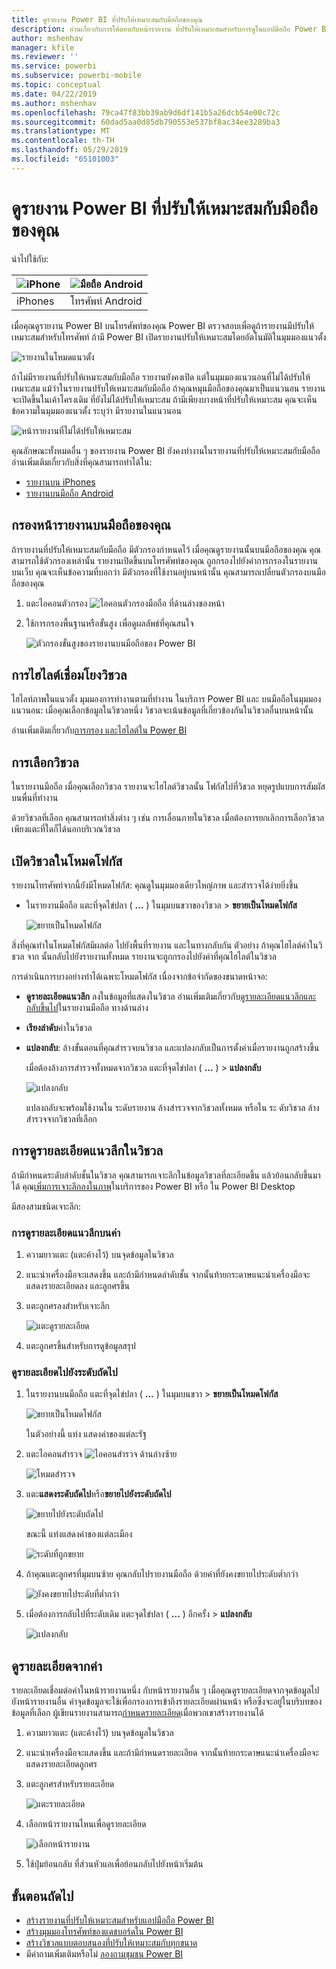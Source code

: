 ```yaml
---
title: ดูรายงาน Power BI ที่ปรับให้เหมาะสมกับมือถือของคุณ
description: อ่านเกี่ยวกับการโต้ตอบกับหน้ารายงาน ที่ปรับให้เหมาะสมสำหรับการดูในแอปมือถือ Power BI
author: mshenhav
manager: kfile
ms.reviewer: ''
ms.service: powerbi
ms.subservice: powerbi-mobile
ms.topic: conceptual
ms.date: 04/22/2019
ms.author: mshenhav
ms.openlocfilehash: 79ca47f83bb39ab9d6df141b5a26dcb54e00c72c
ms.sourcegitcommit: 60dad5aa0d85db790553e537bf8ac34ee3289ba3
ms.translationtype: MT
ms.contentlocale: th-TH
ms.lasthandoff: 05/29/2019
ms.locfileid: "65101003"
---
```

# <a name="view-power-bi-reports-optimized-for-your-phone"></a>ดูรายงาน Power BI ที่ปรับให้เหมาะสมกับมือถือของคุณ

นำไปใช้กับ:

| ![iPhone](./media/mobile-apps-view-phone-report/ios-logo-40-px.png) | ![มือถือ Android](./media/mobile-apps-view-phone-report/android-logo-40-px.png) |
|:--- |:--- |
| iPhones |โทรศัพท์ Android |

เมื่อคุณดูรายงาน Power BI บนโทรศัพท์ของคุณ Power BI ตรวจสอบเพื่อดูถ้ารายงานมีปรับให้เหมาะสมสำหรับโทรศัพท์ ถ้ามี Power BI เปิดรายงานปรับให้เหมาะสมโดยอัตโนมัติในมุมมองแนวตั้ง

![รายงานในโหมดแนวตั้ง](./media/mobile-apps-view-phone-report/07-power-bi-phone-report-portrait.png)

ถ้าไม่มีรายงานที่ปรับให้เหมาะสมกับมือถือ รายงานยังคงเปิด แต่ในมุมมองแนวนอนที่ไม่ได้ปรับให้เหมาะสม แม้ว่าในรายงานปรับให้เหมาะสมกับมือถือ ถ้าคุณหมุนมือถือของคุณมาเป็นแนวนอน รายงานจะเปิดขึ้นในเค้าโครงเดิม ที่ยังไม่ได้ปรับให้เหมาะสม ถ้ามีเพียงบางหน้าที่ปรับให้เหมาะสม คุณจะเห็นข้อความในมุมมองแนวตั้ง ระบุว่า มีรายงานในแนวนอน

![หน้ารายงานที่ไม่ได้ปรับให้เหมาะสม](./media/mobile-apps-view-phone-report/06-power-bi-phone-report-page-not-optimized.png)

คุณลักษณะทั้งหมดอื่น ๆ ของรายงาน Power BI ยังคงทำงานในรายงานที่ปรับให้เหมาะสมกับมือถือ อ่านเพิ่มเติมเกี่ยวกับสิ่งที่คุณสามารถทำได้ใน:

* [รายงานบน iPhones](mobile-reports-in-the-mobile-apps.md) 
* [รายงานบนมือถือ Android](mobile-reports-in-the-mobile-apps.md)

## <a name="filter-the-report-page-on-a-phone"></a>กรองหน้ารายงานบนมือถือของคุณ
ถ้ารายงานที่ปรับให้เหมาะสมกับมือถือ มีตัวกรองกำหนดไว้ เมื่อคุณดูรายงานนั้นบนมือถือของคุณ คุณสามารถใช้ตัวกรองเหล่านั้น รายงานเปิดขึ้นบนโทรศัพท์ของคุณ ถูกกรองไปยังค่าการกรองในรายงานบนเว็บ คุณจะเห็นข้อความที่บอกว่า มีตัวกรองที่ใช้งานอยู่บนหน้านั้น คุณสามารถเปลี่ยนตัวกรองบนมือถือของคุณ

1. แตะไอคอนตัวกรอง ![ไอคอนตัวกรองมือถือ](./media/mobile-apps-view-phone-report/power-bi-phone-filter-icon.png) ที่ด้านล่างของหน้า 
2. ใช้การกรองพื้นฐานหรือขั้นสูง เพื่อดูผลลัพธ์ที่คุณสนใจ
   
    ![ตัวกรองขั้นสูงของรายงานบนมือถือของ Power BI](./media/mobile-apps-view-phone-report/power-bi-iphone-advanced-filter-toronto.gif)

## <a name="cross-highlight-visuals"></a>การไฮไลต์เชื่อมโยงวิชวล
ไฮไลท์ภาพในแนวตั้ง มุมมองการทำงานตามที่ทำงาน ในบริการ Power BI และ บนมือถือในมุมมองแนวนอน: เมื่อคุณเลือกข้อมูลในวิชวลหนึ่ง วิชวลจะเน้นข้อมูลที่เกี่ยวข้องกันในวิชวลอื่นบนหน้านั้น

อ่านเพิ่มเติมเกี่ยวกับ[การกรอง และไฮไลต์ใน Power BI](../../power-bi-reports-filters-and-highlighting.md)

## <a name="select-visuals"></a>การเลือกวิชวล
ในรายงานมือถือ เมื่อคุณเลือกวิชวล รายงานจะไฮไลต์วิชวลนั้น โฟกัสไปที่วิชวล หยุดรูปแบบการสัมผัสบนพื่นที่ทำงาน

ด้วยวิชวลที่เลือก คุณสามารถทำสิ่งต่าง ๆ เช่น การเลื่อนภายในวิชวล เมื่อต้องการยกเลิกการเลือกวิชวล เพียงแตะที่ใดก็ได้นอกบริเวณวิชวล

## <a name="open-visuals-in-focus-mode"></a>เปิดวิชวลในโหมดโฟกัส
รายงานโทรศัพท์จากนี้ยังมีโหมดโฟกัส: คุณดูในมุมมองเดียวใหญ่ภาพ และสำรวจได้ง่ายยิ่งขึ้น

* ในรายงานมือถือ แตะที่จุดไข่ปลา ( **...** ) ในมุมบนขวาของวิชวล > **ขยายเป็นโหมดโฟกัส**
  
    ![ขยายเป็นโหมดโฟกัส](././media/mobile-apps-view-phone-report/power-bi-phone-report-focus-mode.png)

สิ่งที่คุณทำในโหมดโฟกัสมีผลต่อ ไปยังพื้นที่รายงาน และในทางกลับกัน ตัวอย่าง ถ้าคุณไฮไลต์ค่าในวิชวล จาก นั้นกลับไปยังรายงานทั้งหมด รายงานจะถูกกรองไปยังค่าที่คุณไฮไลต์ในวิชวล

การดำเนินการบางอย่างทำได้เฉพาะโหมดโฟกัส เนื่องจากข้อจำกัดของขนาดหน้าจอ:

* **ดูรายละเอียดแนวลึก** ลงในข้อมูลที่แสดงในวิชวล อ่านเพิ่มเติมเกี่ยวกับ[ดูรายละเอียดแนวลึกและกลับขึ้นไป](mobile-apps-view-phone-report.md#drill-down-in-a-visual)ในรายงานมือถือ ทางด้านล่าง
* **เรียงลำดับ**ค่าในวิชวล
* **แปลงกลับ**: ล้างขั้นตอนที่คุณสำรวจบนวิชวล และแปลงกลับเป็นการตั้งค่าเมื่อรายงานถูกสร้างขึ้น
  
    เมื่อต้องล้างการสำรวจทั้งหมดจากวิชวล แตะที่จุดไข่ปลา ( **...** ) > **แปลงกลับ**
  
    ![แปลงกลับ](././media/mobile-apps-view-phone-report/power-bi-phone-report-revert-levels.png)
  
    แปลงกลับจะพร้อมใช้งานใน ระดับรายงาน ล้างสำรวจจากวิชวลทั้งหมด หรือใน ระ ดับวิชวล ล้างสำรวจจากวิชวลที่เลือก   

## <a name="drill-down-in-a-visual"></a>การดูรายละเอียดแนวลึกในวิชวล
ถ้ามีกำหนดระดับลำดับชั้นในวิชวล คุณสามารถเจาะลึกในข้อมูลวิชวลที่ละเอียดขึ้น แล้วย้อนกลับขึ้นมาได้ คุณ[เพิ่มการเจาะลึกลงในภาพ](../end-user-drill.md)ในบริการของ Power BI หรือ ใน Power BI Desktop

มีสองสามชนิดเจาะลึก:

### <a name="drill-down-on-a-value"></a>การดูรายละเอียดแนวลึกบนค่า
1. ความยาวแตะ (แตะค้างไว้) บนจุดข้อมูลในวิชวล
2. แนะนำเครื่องมือจะแสดงขึ้น และถ้ามีกำหนดลำดับชั้น จากนั้นท้ายกระดาษแนะนำเครื่องมือจะแสดงรายละเอียดลง และลูกศรขึ้น
3. แตะลูกศรลงสำหรับเจาะลึก

    ![แตะดูรายละเอียด](././media/mobile-apps-view-phone-report/report-drill-down.png)
    
4. แตะลูกศรขึ้นสำหรับการดูข้อมูลสรุป

### <a name="drill-to-next-level"></a>ดูรายละเอียดไปยังระดับถัดไป
1. ในรายงานบนมือถือ แตะที่จุดไข่ปลา ( **...** ) ในมุมบนขวา > **ขยายเป็นโหมดโฟกัส**
   
    ![ขยายเป็นโหมดโฟกัส](././media/mobile-apps-view-phone-report/power-bi-phone-report-focus-mode.png)
   
    ในตัวอย่างนี้ แท่ง แสดงค่าของแต่ละรัฐ
2. แตะไอคอนสำรวจ ![ไอคอนสำรวจ](./media/mobile-apps-view-phone-report/power-bi-phone-report-explore-icon.png) ด้านล่างซ้าย
   
    ![โหมดสำรวจ](./media/mobile-apps-view-phone-report/power-bi-phone-report-explore-mode.png)
3. แตะ**แสดงระดับถัดไป**หรือ**ขยายไปยังระดับถัดไป**
   
    ![ขยายไปยังระดับถัดไป](./media/mobile-apps-view-phone-report/power-bi-phone-report-expand-levels.png)
   
    ขณะนี้ แท่งแสดงค่าของแต่ละเมือง
   
    ![ระดับที่ถูกขยาย](./media/mobile-apps-view-phone-report/power-bi-phone-report-expanded-levels.png)
4. ถ้าคุณแตะลูกศรที่มุมบนซ้าย คุณกลับไปรายงานมือถือ ด้วยค่าที่ยังคงขยายไประดับต่ำกว่า
   
    ![ยังคงขยายไประดับที่ต่ำกว่า](./media/mobile-apps-view-phone-report/power-bi-back-to-phone-report-expanded-levels.png)
5. เมื่อต้องการกลับไปที่ระดับเดิม แตะจุดไข่ปลา ( **...** ) อีกครั้ง > **แปลงกลับ**
   
    ![แปลงกลับ](././media/mobile-apps-view-phone-report/power-bi-phone-report-revert-levels.png)

## <a name="drill-through-from-a-value"></a>ดูรายละเอียดจากค่า
รายละเอียดเชื่อมต่อค่าในหน้ารายงานหนึ่ง กับหน้ารายงานอื่น ๆ เมื่อคุณดูรายละเอียดจากจุดข้อมูลไปยังหน้ารายงานอื่น ค่าจุดข้อมูลจะใช้เพื่อกรองการเข้าถึงรายละเอียดผ่านหน้า หรือซึ่งจะอยู่ในบริบทของข้อมูลที่เลือก
ผู้เขียนรายงานสามารถ[กำหนดรายละเอียด](https://docs.microsoft.com/power-bi/desktop-drillthrough)เมื่อพวกเขาสร้างรายงานได้

1. ความยาวแตะ (แตะค้างไว้) บนจุดข้อมูลในวิชวล
2. แนะนำเครื่องมือจะแสดงขึ้น และถ้ามีกำหนดรายละเอียด จากนั้นท้ายกระดาษแนะนำเครื่องมือจะแสดงรายละเอียดลูกศร
3. แตะลูกศรสำหรับรายละเอียด

    ![แตะรายละเอียด](././media/mobile-apps-view-phone-report/report-drill-through1.png)

4. เลือกหน้ารายงานไหนเพื่อดูรายละเอียด

    ![เลือกหน้ารายงาน](././media/mobile-apps-view-phone-report/report-drill-through2.png)

5. ใช้ปุ่มย้อนกลับ ที่ส่วนหัวแอเพื่อย้อนกลับไปยังหน้าเริ่มต้น


## <a name="next-steps"></a>ขั้นตอนถัดไป
* [สร้างรายงานที่ปรับให้เหมาะสมสำหรับแอปมือถือ Power BI](../../desktop-create-phone-report.md)
* [สร้างมุมมองโทรศัพท์ของแดชบอร์ดใน Power BI](../../service-create-dashboard-mobile-phone-view.md)
* [สร้างวิชวลแบบตอบสนองที่ปรับให้เหมาะสมกับทุกขนาด](../../visuals/desktop-create-responsive-visuals.md)
* มีคำถามเพิ่มเติมหรือไม่ [ลองถามชุมชน Power BI](http://community.powerbi.com/)

